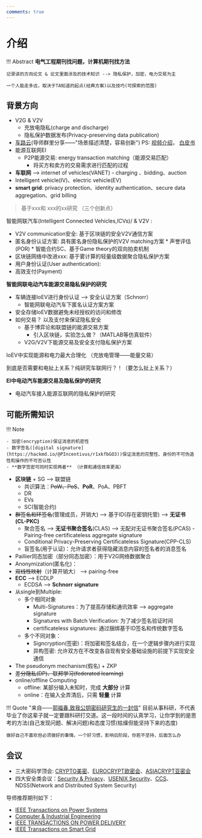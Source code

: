 ```yaml
---
comments: true
---
```


# 介绍

!!! Abstract
    **电气工程期刊找问题，计算机期刊找方法**

    记录读的方向论文 & 论文里面涉及的技术知识 --> 隐私保护，加密，电力交易为主
    
    一个人能走多远，取决于TA知道的起点(经典方案)以及技巧(可探索的范围)


## 背景方向
- V2G & V2V
    - 充放电隐私(charge and discharge)
    - 隐私保护数据发布(Privacy-preserving data publication)
- [车路云](https://www.tsinghua.edu.cn/info/1182/109825.htm)(导师群里分享——"场景描述清楚，容易创新") PS: [视频介绍](https://www.bilibili.com/video/BV1V1421y7n3/?spm_id_from=333.337.search-card.all.click&vd_source=41a19477b1cd284eb33c00c0aae3f725)， [白皮书](https://13115299.s21i.faiusr.com/61/1/ABUIABA9GAAgzKiYngYo_oOy7AY.pdf)
- 能源互联网EI
    - P2P能源交易: energy transaction matching（能源交易匹配）
        - 将买方和卖方的交易需求进行匹配的过程
- **车联网** --> internet of vehicles(VANET)
      -  charging 、bidding、auction
- Intelligent vehicle(IV)、electric vehicle(EV)
- **smart grid**: privacy protection、identity authentication、secure data aggregation、grid billing 

> 基于xxx和 xxx的xx研究 （三个创新点）

智能网联汽车(Intelligent Connected Vehicles,ICVs)/ & V2V : 

- V2V communication安全: 基于区块链的安全V2V通信方案
- 匿名身份认证方案: 具有匿名身份隐私保护的V2V matching方案
      * 声誉评估(POR) 
      * 智能合约SC、基于Game theory的双向拍卖机制
- 区块链网络中改进xxx: 基于雾计算的轻量级数据聚合隐私保护方案
- 用户身份认证(User authentication): 
- 高效支付(Payment) 

**智能网联电动汽车能源交易隐私保护的研究**

- 车辆连接IoEV进行身份认证 --> 安全认证方案（Schnorr）
    * 智能网联电动汽车下匿名认证方案方案
- 安全存储IoEV数据避免未经授权的访问和修改
- 如何交易？ 以及支付来保证隐私安全
    * 基于博弈论和联盟链的能源交易方案
        + 引入区块链，实验怎么做？（MATLAB等仿真软件）
    * V2G/V2V下能源交易及安全支付隐私保护方案

IoEV中实现能源和电力最大合理化 （充放电管理——能量交易）

到底是否需要和电扯上关系？纯研究车联网行？！（要怎么扯上关系？）

**EI中电动汽车能源交易及隐私保护的研究**

- 电动汽车接入能源互联网的隐私保护的研究


## 可能所需知识

!!! Note

    - 加密(encryption)保证消息的机密性
    - 数字签名([digital signature](https://hackmd.io/@PIncentivus/r1xkfbGO3))保证消息的完整性、身份的不可伪造性和操作的不可否认性
    - **数字签密可同时实现两者** （计算和通信效率更高）

- **区块链** + SG --> 联盟链
    - 共识算法：~~PoW、PoS~~、**PoR**、PoA、PBFT
    - DR
    - EVs
    - SC(智能合约)
- ~~群签名和环签名~~(管理成员，开销大) --> 基于ID(存在密钥托管) --> **无证书(CL-PKC)**
    - 聚合签名 --> **无证书聚合签名**(CLAS) --> 无配对无证书聚合签名(PCAS)
          - Pairing-free certificateless aggregate signature 
    - Conditional Privacy-Preserving Certificateless Signature(CPP-CLS)
    - 盲签名(用于认证)：允许请求者获得隐藏消息内容的签名者的消息签名
- Paillier同态加密（部分同态加密）：用于V2G网络数据聚合
- Anonymization(匿名化)： 
- ~~双线性映射~~（计算开销大） --> pairing-free
- **ECC** --> ECDLP
    - ECDSA --> **Schnorr signature**
- 从single到Multiple: 
    - 多个相同对象
        * Multi-Signatures：为了提高存储和通讯效率 --> aggregate signature
        * Signatures with Batch Verification: 为了减少签名验证时间
        * certificateless signatures: 通过捆绑基于ID签名和传统数字签名
    - 多个不同对象：
        * Signcryption(签密)：将加密和签名结合，在一个逻辑步骤内进行实现
        * 异构签密:  允许双方在不改变各自现有安全基础设施的前提下实现安全通信
- The pseudonym mechanism(假名) + ZKP
- ~~差分隐私(DP)、联邦学习(federated learning)~~
- online/offline Computing
    * offline: 某部分输入未知时，完成 **大部分** 计算
    * online：在输入全弄清后，只需 **轻量** 计算

!!! Quote "来自——[郭福春.致我公钥密码研究生的一封信](https://documents.uow.edu.au/~fuchun/jow/001-revisited.pdf)"
    目前从事科研，不代表毕业了你这辈子就一定要跟科研打交道。这一段时间的认真学习，让你学到的是思考的方法(自己发现问题、解决问题)和态度习惯(枯燥但能坚持下来的态度)

    做好自己不喜欢但必须做好的事情。一个好习惯，影响后阶段，你若不坚持，后面怎么办


## 会议

- 三大密码学顶会: [CRYPTO美密](https://www.iacr.org/meetings/crypto/)、[EUROCRYPT欧密会](https://www.iacr.org/meetings/eurocrypt/)、[ASIACRYPT亚密会](https://asiacrypt.iacr.org/)
- 四大安全类会议：[Security & Privacy](https://onlinelibrary.wiley.com/journal/24756725)、[USENIX Security](https://www.usenix.org/conferences)、[CCS](https://dl.acm.org/conference/ccs)、NDSS(Network and Distributed System Security)

导师推荐期刊如下：
    
- [IEEE Transactions on Power Systems](https://ieeexplore.ieee.org/xpl/RecentIssue.jsp?punumber=59)
- [Computer & Industrial Engineering](https://www.sciencedirect.com/journal/computers-and-industrial-engineering)
- [IEEE TRANSACTIONS ON POWER DELIVERY](https://ieeexplore.ieee.org/xpl/RecentIssue.jsp?punumber=61)
- [IEEE Transactions on Smart Grid](https://ieeexplore.ieee.org/xpl/RecentIssue.jsp?punumber=5165411)